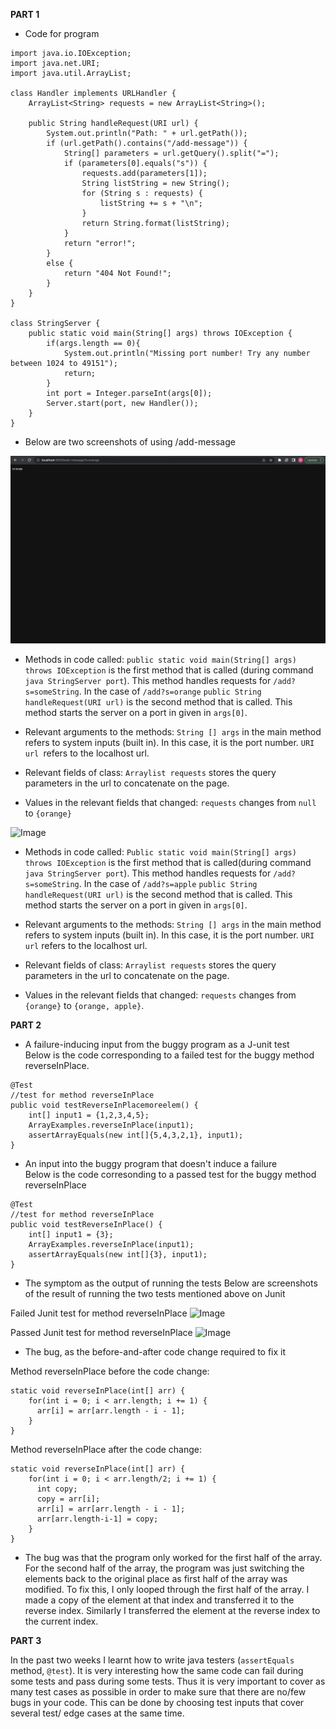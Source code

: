 **PART 1**

* Code for program <br>
```
import java.io.IOException;
import java.net.URI; 
import java.util.ArrayList;

class Handler implements URLHandler { 
    ArrayList<String> requests = new ArrayList<String>();

    public String handleRequest(URI url) {
        System.out.println("Path: " + url.getPath());
        if (url.getPath().contains("/add-message")) {
            String[] parameters = url.getQuery().split("=");
            if (parameters[0].equals("s")) {
                requests.add(parameters[1]);
                String listString = new String();
                for (String s : requests) {
                    listString += s + "\n";
                }
                return String.format(listString);
            }
            return "error!"; 
        }
        else {
            return "404 Not Found!";
        }
    }
}

class StringServer {
    public static void main(String[] args) throws IOException {
        if(args.length == 0){
            System.out.println("Missing port number! Try any number between 1024 to 49151");
            return;
        }
        int port = Integer.parseInt(args[0]);
        Server.start(port, new Handler());
    }
}
```
	
* Below are two screenshots of using /add-message

![Image](orange.png)
	
* Methods in code called: 
```public static void main(String[] args) throws IOException``` is the first method that is called (during command ```java StringServer port```). This method handles requests for ```/add?s=someString```. In the case of ```/add?s=orange```
```public String handleRequest(URI url)``` is the second method that is called. This method starts the server on a port in given in ```args[0]```.
	
* Relevant arguments to the methods: 
```String [] args``` in the main method refers to system inputs (built in). In this case, it is the port number.
```URI url ```refers to the localhost url. 

* Relevant fields of class:
```Arraylist requests``` stores the query parameters in the url to concatenate on the page.
	
* Values in the relevant fields that changed:
```requests``` changes from ```null``` to ```{orange}```
	
![Image](orange_apple.png)

* Methods in code called: 
```Public static void main(String[] args) throws IOException``` is the first method that is called(during command ```java StringServer port```). This method handles requests for ```/add?s=someString```. In the case of ```/add?s=apple```
```public String handleRequest(URI url)``` is the second method that is called. This method starts the server on a port in given in ```args[0]```.
	
* Relevant arguments to the methods: 
```String [] args``` in the main method refers to system inputs (built in). In this case, it is the port number. 
```URI url``` refers to the localhost url.

* Relevant fields of class:
```Arraylist requests``` stores the query parameters in the url to concatenate on the page.
	
* Values in the relevant fields that changed:
```requests``` changes from ```{orange}``` to ```{orange, apple}```.
	

**PART 2**

* A failure-inducing input from the buggy program as a J-unit test <br>
Below is the code corresponding to a failed test for the buggy method reverseInPlace. 
```
@Test 
//test for method reverseInPlace 
public void testReverseInPlacemoreelem() { 
    int[] input1 = {1,2,3,4,5}; 
    ArrayExamples.reverseInPlace(input1); 
    assertArrayEquals(new int[]{5,4,3,2,1}, input1);
} 
```

* An input into the buggy program that doesn't induce a failure <br>
Below is the code corresonding to a passed test for the buggy method reverseInPlace
```
@Test 
//test for method reverseInPlace
public void testReverseInPlace() { 
    int[] input1 = {3}; 
    ArrayExamples.reverseInPlace(input1);
    assertArrayEquals(new int[]{3}, input1);
}
  ```
  
* The symptom as the output of running the tests
Below are screenshots of the result of running the two tests mentioned above on Junit 

Failed Junit test for method reverseInPlace
![Image](failed_test.png)

Passed Junit test for method reverseInPlace
![Image](passed_test.png)

* The bug, as the before-and-after code change required to fix it

Method reverseInPlace before the code change:
```
static void reverseInPlace(int[] arr) {
    for(int i = 0; i < arr.length; i += 1) {
      arr[i] = arr[arr.length - i - 1];
    }
} 
```

Method reverseInPlace after the code change:
```
static void reverseInPlace(int[] arr) {
    for(int i = 0; i < arr.length/2; i += 1) {
      int copy; 
      copy = arr[i];
      arr[i] = arr[arr.length - i - 1];
      arr[arr.length-i-1] = copy;
    }
}
```

* The bug was that the program only worked for the first half of the array. For the second half of the array, the program was just switching the elements back to the original place as first half of the array was modified. 
To fix this, I only looped through the first half of the array. I made a copy of the element at that index and transferred it to the reverse index. Similarly I transferred the element at the reverse index to the current index. 
	

**PART 3**
	
In the past two weeks I learnt how to write java testers (```assertEquals``` method, ```@test```). It is very interesting how the same code can fail during some tests and pass during some tests. Thus it is very important to cover as many test cases as possible in order to make sure that there are no/few bugs in your code. This can be done by choosing test inputs that cover several test/ edge cases at the same time. 

